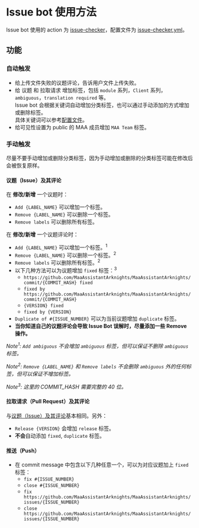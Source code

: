 # Issue bot 使用方法

Issue bot 使用的 action 为 [issue-checker](https://github.com/zzyyyl/issue-checker)，配置文件为 [issue-checker.yml](.github/issue-checker.yml)。

## 功能

### 自动触发

- 给上传文件失败的议题评论，告诉用户文件上传失败。
- 给 议题 和 拉取请求 增加标签，包括 `module` 系列，`Client` 系列，`ambiguous`，`translation required` 等。  
  Issue bot 会根据关键词自动增加分类标签，也可以通过手动添加的方式增加或删除标签。  
  具体关键词可以参考[配置文件](.github/issue-checker.yml)。
- 给可见性设置为 public 的 MAA 成员增加 `MAA Team` 标签。

### 手动触发

尽量不要手动增加或删除分类标签，因为手动增加或删除的分类标签可能在修改后会被恢复原样。

#### 议题（Issue）及其评论

在 **修改/新增** 一个议题时：

- `Add {LABEL_NAME}` 可以增加一个标签。
- `Remove {LABEL_NAME}` 可以删除一个标签。
- `Remove labels` 可以删除所有标签。

在 **修改/新增** 一个议题评论时：

- `Add {LABEL_NAME}` 可以增加一个标签。<sup>1</sup>
- `Remove {LABEL_NAME}` 可以删除一个标签。<sup>2</sup>
- `Remove labels` 可以删除所有标签。<sup>2</sup>
- 以下几种方法可以为议题增加 `fixed` 标签：<sup>3</sup>  
  - `https://github.com/MaaAssistantArknights/MaaAssistantArknights/commit/{COMMIT_HASH} fixed`
  - `fixed by https://github.com/MaaAssistantArknights/MaaAssistantArknights/commit/{COMMIT_HASH}`
  - `{VERSION} fixed`
  - `fixed by {VERSION}`
- `Duplicate of #{ISSUE_NUMBER}` 可以为当前议题增加 `duplicate` 标签。
- **当你知道自己的议题评论会导致 Issue Bot 误解时，尽量添加一些 Remove 操作。**

_Note<sup>1</sup>: `Add ambiguous` 不会增加 `ambiguous` 标签，但可以保证不删除 `ambiguous` 标签。_

_Note<sup>2</sup>: `Remove {LABEL_NAME}` 和 `Remove labels` 不会删除 `ambiguous` 外的任何标签，但可以保证不增加标签。_

_Note<sup>3</sup>: 这里的 COMMIT_HASH 需要完整的 40 位。_

#### 拉取请求（Pull Request）及其评论

与[议题（Issue）及其评论](#议题issue及其评论)基本相同。另外：

- `Release {VERSION}` 会增加 `release` 标签。
- **不会**自动添加 `fixed`, `duplicate` 标签。

#### 推送（Push）

- 在 commit message 中包含以下几种任意一个，可以为对应议题加上 `fixed` 标签：
  - `fix #{ISSUE_NUMBER}`
  - `close #{ISSUE_NUMBER}`
  - `fix https://github.com/MaaAssistantArknights/MaaAssistantArknights/issues/{ISSUE_NUMBER}`
  - `close https://github.com/MaaAssistantArknights/MaaAssistantArknights/issues/{ISSUE_NUMBER}`
